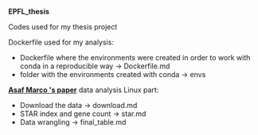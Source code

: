 **EPFL_thesis**

Codes used for my thesis project

Dockerfile used for my analysis:
- Dockerfile where the environments were created in order to work with conda in a reproducible way -> Dockerfile.md
- folder with the environments created with conda -> envs

[**Asaf Marco 's paper**]([URL]https://www.nature.com/articles/s41593-020-00717-0#data-availability) data analysis Linux part:
- Download the data -> download.md
- STAR index and gene count -> star.md
- Data wrangling -> final_table.md
